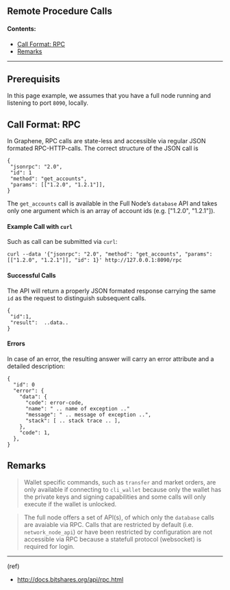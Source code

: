 ## Remote Procedure Calls

#### Contents:

- [Call Format: RPC](/source/apis/rpc.md#call-format-rpc)
- [Remarks](/source/apis/rpc.md#remarks)

***

## Prerequisits

In this page example, we assumes that you have a full node running and listening to port
``8090``, locally.

## Call Format: RPC

In Graphene, RPC calls are state-less and accessible via regular JSON formated RPC-HTTP-calls. The correct structure of the JSON call is

    {
     "jsonrpc": "2.0",
     "id": 1
     "method": "get_accounts",
     "params": [["1.2.0", "1.2.1"]],
    }

The `get_accounts` call is available in the Full Node’s `database` API and takes only one argument which is an array of account ids (e.g. ["1.2.0", "1.2.1"]).

#### Example Call with `curl`

Such as call can be submitted via `curl`:

    curl --data '{"jsonrpc": "2.0", "method": "get_accounts", "params": [["1.2.0", "1.2.1"]], "id": 1}' http://127.0.0.1:8090/rpc

#### Successful Calls

The API will return a properly JSON formated response carrying the same `id` as the request to distinguish subsequent calls.

    {
     "id":1,
     "result":  ..data..
    }

#### Errors

In case of an error, the resulting answer will carry an error attribute and a detailed description:

    {
      "id": 0
      "error": {
        "data": {
          "code": error-code,
          "name": " .. name of exception .."
          "message": " .. message of exception ..",
          "stack": [ .. stack trace .. ],
        },
        "code": 1,
      },
    }


## Remarks

> Wallet specific commands, such as `transfer` and market orders, are only available if connecting to `cli_wallet` because only the wallet has the private keys and signing capabilities and some calls will only execute if the wallet is unlocked.

> The full node offers a set of API(s), of which only the `database` calls are avaiable via RPC. Calls that are restricted by default (i.e. `network_node_api`) or have been restricted by configuration are not accessible via RPC because a statefull protocol (websocket) is required for login.



***

(ref)

- http://docs.bitshares.org/api/rpc.html




